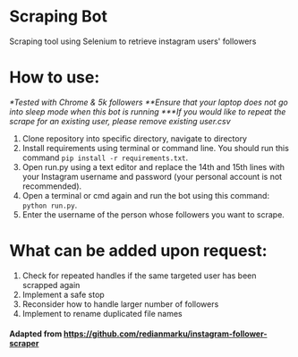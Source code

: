 # Scraping Bot
Scraping tool using Selenium to retrieve instagram users' followers

# How to use:
_*Tested with Chrome & 5k followers_
_**Ensure that your laptop does not go into sleep mode when this bot is running_
_***If you would like to repeat the scrape for an existing user, please remove existing user.csv_
1. Clone repository into specific directory, navigate to directory
2. Install requirements using terminal or command line. You should run this command ```pip install -r requirements.txt```.
3. Open run.py using a text editor and replace the 14th and 15th lines with your Instagram username and password (your personal account is not recommended).
4. Open a terminal or cmd again and run the bot using this command: ```python run.py```.
5. Enter the username of the person whose followers you want to scrape.

# What can be added upon request:
1. Check for repeated handles if the same targeted user has been scrapped again
2. Implement a safe stop
3. Reconsider how to handle larger number of followers
4. Implement to rename duplicated file names

#### Adapted from https://github.com/redianmarku/instagram-follower-scraper
